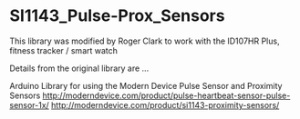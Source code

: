SI1143_Pulse-Prox_Sensors
=========================

This library was modified by Roger Clark to work with the ID107HR Plus, fitness tracker / smart watch

Details from the original library are ...

Arduino Library for using the Modern Device Pulse Sensor and Proximity Sensors
http://moderndevice.com/product/pulse-heartbeat-sensor-pulse-sensor-1x/
http://moderndevice.com/product/si1143-proximity-sensors/
